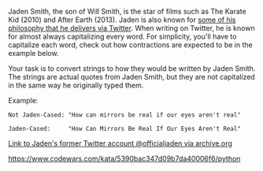 Jaden Smith, the son of Will Smith, is the star of films such as The Karate Kid 
(2010) and After Earth (2013). Jaden is also known for 
[some of his philosophy that he delivers via Twitter](https://twitter.com/jaden).
When writing on Twitter, he is known for almost always capitalizing every word.
For simplicity, you'll have to capitalize each word, check out how contractions
are expected to be in the example below.

Your task is to convert strings to how they would be written by Jaden Smith. 
The strings are actual quotes from Jaden Smith, but they are not capitalized 
in the same way he originally typed them.

Example:

```
Not Jaden-Cased: "How can mirrors be real if our eyes aren't real"

Jaden-Cased:     "How Can Mirrors Be Real If Our Eyes Aren't Real"
```

[Link to Jaden's former Twitter account @officialjaden via archive.org](https://web.archive.org/web/20190624190255/https://twitter.com/officialjaden)

https://www.codewars.com/kata/5390bac347d09b7da40006f6/python
